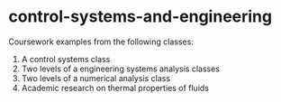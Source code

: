 # control-systems-and-engineering

Coursework examples from the following classes:
1. A control systems class
1. Two levels of a engineering systems analysis classes
1. Two levels of a numerical analysis class
1. Academic research on thermal properties of fluids
